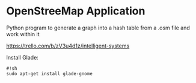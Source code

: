 # OpenStreeMap Application #

Python program to generate a graph into a hash table from a .osm file and work within it

https://trello.com/b/zV3u4d1z/intelligent-systems


Install Glade: 

```
#!sh
sudo apt-get install glade-gnome
```